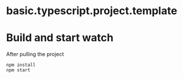 # basic.typescript.project.template

# Build and start watch
  After pulling the project
  
    npm install
    npm start
